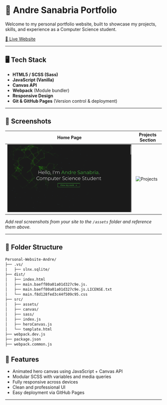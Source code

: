 # 💼 Andre Sanabria Portfolio

Welcome to my personal portfolio website, built to showcase my projects, skills, and experience as a Computer Science student.

[🔗 Live Website](https://portfolio-website-alpha-ashen.vercel.app/)  

---

## 🖥️ Tech Stack

- **HTML5 / SCSS (Sass)**
- **JavaScript (Vanilla)**
- **Canvas API**
- **Webpack** (Module bundler)
- **Responsive Design**
- **Git & GitHub Pages** (Version control & deployment)

---

## 📸 Screenshots

| Home Page | Projects Section |
|-----------|------------------|
| ![Home](./src/assets/screenshot-home.png) | ![Projects](./src/assets/screenshot-projects.png) |

_Add real screenshots from your site to the `/assets` folder and reference them above._

---

## 📂 Folder Structure

```
Personal-Website-Andre/
├── .vs/
|   ├── slnx.sqlite/
├── dist/
│   ├── index.html   
│   ├── main.baeff80a01a01d327c9e.js.  
│   ├── main.baeff80a01a01d327c9e.js.LICENSE.txt   
│   └── main.f8d128fed3c44f509c95.css  
├── src/
│   ├── assets/
│   ├── canvas/   
│   ├── sass/    
│   ├── index.js  
│   ├── heroCanvas.js  
│   └── template.html    
├── webpack.dev.js 
├── package.json
├── webpack.common.js 

```

## 📌 Features

- Animated hero canvas using JavaScript + Canvas API
- Modular SCSS with variables and media queries
- Fully responsive across devices
- Clean and professional UI
- Easy deployment via GitHub Pages

---
